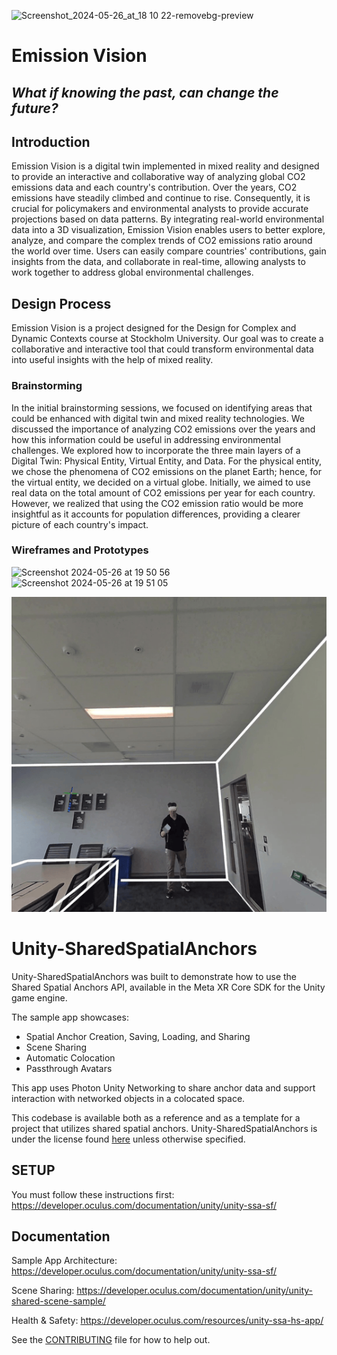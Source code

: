 ![Screenshot_2024-05-26_at_18 10 22-removebg-preview](https://github.com/neginsoltanii/EmissionVision/assets/62497271/0acddba0-8d8a-4f9f-b7e0-d518723bc0f0)


# Emission Vision
## _What if knowing the past, can change the future?_

## Introduction
Emission Vision is a digital twin implemented in mixed reality and designed to provide an interactive and collaborative way of analyzing global CO2 emissions data and each country's contribution. Over the years, CO2 emissions have steadily climbed and continue to rise. Consequently, it is crucial for policymakers and environmental analysts to provide accurate projections based on data patterns. By integrating real-world environmental data into a 3D visualization, Emission Vision enables users to better explore, analyze, and compare the complex trends of CO2 emissions ratio around the world over time. Users can easily compare countries' contributions, gain insights from the data, and collaborate in real-time, allowing analysts to work together to address global environmental challenges.


## Design Process
Emission Vision is a project designed for the Design for Complex and Dynamic Contexts course at Stockholm University. Our goal was to create a collaborative and interactive tool that could transform environmental data into useful insights with the help of mixed reality.
### Brainstorming
In the initial brainstorming sessions, we focused on identifying areas that could be enhanced with digital twin and mixed reality technologies. We discussed the importance of analyzing CO2 emissions over the years and how this information could be useful in addressing environmental challenges. We explored how to incorporate the three main layers of a Digital Twin: Physical Entity, Virtual Entity, and Data. For the physical entity, we chose the phenomena of CO2 emissions on the planet Earth; hence, for the virtual entity, we decided on a virtual globe.
Initially, we aimed to use real data on the total amount of CO2 emissions per year for each country. However, we realized that using the CO2 emission ratio would be more insightful as it accounts for population differences, providing a clearer picture of each country's impact.
### Wireframes and Prototypes
<img width="760" alt="Screenshot 2024-05-26 at 19 50 56" src="https://github.com/neginsoltanii/EmissionVision/assets/62497271/a35ddc37-ab20-4ff8-bb31-42f675c87b74">
<img width="760" alt="Screenshot 2024-05-26 at 19 51 05" src="https://github.com/neginsoltanii/EmissionVision/assets/62497271/640fdf2e-d5fd-49b7-9694-e7199048115a">




![Sample Banner](./Media/colocated-block-toss.gif 'Unity SSA Sample')

# Unity-SharedSpatialAnchors

Unity-SharedSpatialAnchors was built to demonstrate how to use the Shared Spatial Anchors API, available in the Meta XR Core SDK for the Unity game engine.

The sample app showcases:
- Spatial Anchor Creation, Saving, Loading, and Sharing
- Scene Sharing
- Automatic Colocation
- Passthrough Avatars

This app uses Photon Unity Networking to share anchor data and support interaction with networked objects in a colocated space.

This codebase is available both as a reference and as a template for a project that utilizes shared spatial anchors. Unity-SharedSpatialAnchors is under the license found [here](LICENSE) unless otherwise specified.

## SETUP
You must follow these instructions first: https://developer.oculus.com/documentation/unity/unity-ssa-sf/

## Documentation

Sample App Architecture: https://developer.oculus.com/documentation/unity/unity-ssa-sf/

Scene Sharing: https://developer.oculus.com/documentation/unity/unity-shared-scene-sample/

Health & Safety: https://developer.oculus.com/resources/unity-ssa-hs-app/

See the [CONTRIBUTING](CONTRIBUTING.md) file for how to help out.
